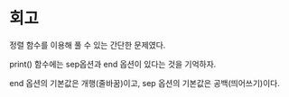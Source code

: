 # 회고

정렬 함수를 이용해 풀 수 있는 간단한 문제였다.

print() 함수에는 sep옵션과 end 옵션이 있다는 것을 기억하자.

end 옵션의 기본값은 개행(줄바꿈)이고, sep 옵션의 기본값은 공백(띄어쓰기)이다.